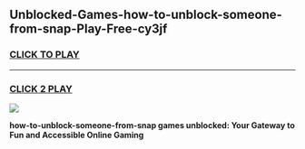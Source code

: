 
## Unblocked-Games-how-to-unblock-someone-from-snap-Play-Free-cy3jf
<h3>
<a href="https://premium76.site?title=how-to-unblock-someone-from-snap&ref=23A">CLICK TO PLAY</a></h3>
<hr>

<h3>
<a href="https://premium76.site?title=how-to-unblock-someone-from-snap&ref=23A">CLICK 2 PLAY</a>
  
</h3>

<a href="https://premium76.site?title=how-to-unblock-someone-from-snap&ref=23A"><img src="https://clearcache.store/games.png"></a>


**how-to-unblock-someone-from-snap games unblocked: Your Gateway to Fun and Accessible Online Gaming**
